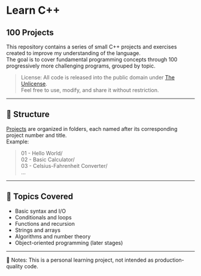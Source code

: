 # Learn C++ 
## 100 Projects

This repository contains a series of small C++ projects and exercises created to improve my understanding of the language.  
The goal is to cover fundamental programming concepts through 100 progressively more challenging programs, grouped by topic.

> License: All code is released into the public domain under [The Unlicense](./LICENSE).  
> Feel free to use, modify, and share it without restriction.
---

## 📁 Structure

[Projects](./Projects.md) are organized in folders, each named after its corresponding project number and title.  
Example:

> 01 - Hello World/\
> 02 - Basic Calculator/\
> 03 - Celsius-Fahrenheit Converter/\
...
---

## 🧠 Topics Covered

- Basic syntax and I/O
- Conditionals and loops
- Functions and recursion
- Strings and arrays
- Algorithms and number theory
- Object-oriented programming (later stages)
---

📌 Notes:
This is a personal learning project, not intended as production-quality code.
